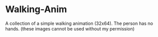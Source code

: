 Walking-Anim
============

A collection of a simple walking animation (32x64). The person has no hands. (these images cannot be used without my permission)

